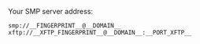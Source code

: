 Your SMP server address:

```
smp://__FINGERPRINT__@__DOMAIN__
xftp://__XFTP_FINGERPRINT__@__DOMAIN__:__PORT_XFTP__
```